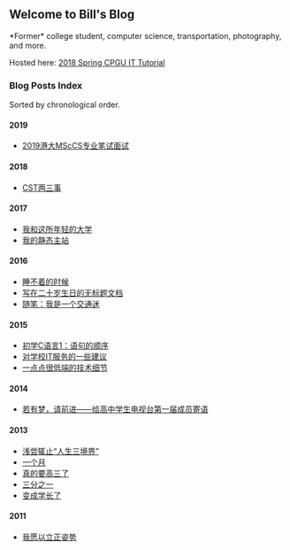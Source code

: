 ## Welcome to Bill's Blog

\*Former\* college student, computer science, transportation, photography, and more.

Hosted here: [2018 Spring CPGU IT Tutorial](it-tutorial/index.md)

### Blog Posts Index

Sorted by chronological order.

#### 2019

* [2019港大MScCS专业笔试面试](2019/2019港大MScCS专业笔试面试.md)

#### 2018

* [CST两三事](2018/CST两三事.md)

#### 2017

* [我和这所年轻的大学](2017/我和这所年轻的大学.md)
* [我的静态主站](2017/我的静态主站.md)

#### 2016

* [睡不着的时候](2016/睡不着的时候.md)
* [写在二十岁生日的无标题文档](2016/写在二十岁生日的无标题文档.md)
* [随笔：我是一个交通迷](2016/我是一个交通迷.md)

#### 2015

* [初学C语言1：语句的顺序](2015/语句的顺序.md)
* [对学校IT服务的一些建议](2015/对学校IT服务的一些建议.md)
* [一点点很低端的技术细节](2015/一点点很低端的技术细节.md)

#### 2014

* [若有梦，请前进——给高中学生电视台第一届成员寄语](2014/若有梦请前进.md)

#### 2013

* [浅尝辄止“人生三境界”](2013/浅尝辄止“人生三境界”.md)
* [一个月](2013/一个月.md)
* [真的要高三了](2013/真的要高三了.md)
* [三分之一](2013/三分之一.md)
* [变成学长了](2013/变成学长了.md)

#### 2011

* [我愿以立正姿势](2011/我愿以立正姿势.md)